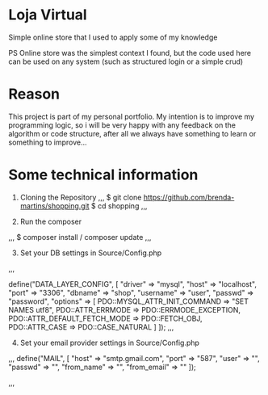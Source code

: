 # Loja Virtual 

Simple online store that I used to apply some of my knowledge

PS Online store was the simplest context I found, but the code used here can be used on any system (such as structured login or a simple crud)



# Reason

This project is part of my personal portfolio. My intention is to improve my programming logic, so i will be very happy with any feedback on the algorithm or code structure, after all we always have something to learn or something to improve...


# Some technical information

1. Cloning the Repository
,,,
$ git clone  https://github.com/brenda-martins/shopping.git
$ cd shopping
,,,

2. Run the composer

,,,
$ composer install / composer update
,,,

3. Set your DB settings in Source/Config.php

,,,

define("DATA_LAYER_CONFIG", [
    "driver" => "mysql",
    "host" => "localhost",
    "port" => "3306",
    "dbname" => "shop",
    "username" => "user",
    "passwd" => "password",
    "options" => [
        PDO::MYSQL_ATTR_INIT_COMMAND => "SET NAMES utf8",
        PDO::ATTR_ERRMODE => PDO::ERRMODE_EXCEPTION,
        PDO::ATTR_DEFAULT_FETCH_MODE => PDO::FETCH_OBJ,
        PDO::ATTR_CASE => PDO::CASE_NATURAL
    ]
]);
,,,

4. Set your email provider settings in Source/Config.php

,,,
define("MAIL", [
    "host" => "smtp.gmail.com",
    "port" => "587",
    "user" => "",
    "passwd" => "",
    "from_name" => "",
    "from_email" => ""
]);

,,,

